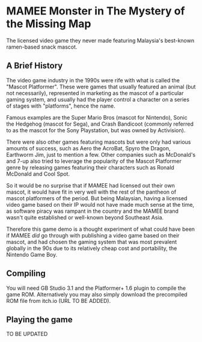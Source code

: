 # MAMEE Monster in The Mystery of the Missing Map
The licensed video game they never made featuring Malaysia's best-known ramen-based snack mascot.

## A Brief History
The video game industry in the 1990s were rife with what is called the "Mascot Platformer". These were games that usually featured an animal (but not necessarily), represented in marketing as the mascot of a particular gaming system, and usually had the player control a character on a series of stages with "platforms", hence the name.

Famous examples are the Super Mario Bros (mascot for Nintendo), Sonic the Hedgehog (mascot for Sega), and Crash Bandicoot (commonly referred to as the mascot for the Sony Playstation, but was owned by Activision).

There were also other games featuring mascots but were only had various amounts of success, such as Aero the AcroBat, Spyro the Dragon, Earthworm Jim, just to mention a few. Other companies such as McDonald's and 7-up also tried to leverage the popularity of the Mascot Platformer genre by releasing games featuring their characters such as Ronald McDonald and Cool Spot.

So it would be no surprise that if MAMEE had licensed out their own mascot, it would have fit in very well with the rest of the pantheon of mascot platformers of the period. But being Malaysian, having a licensed video game based on their IP would not have made much sense at the time, as software piracy was rampant in the country and the MAMEE brand wasn't quite established or well-known beyond Southeast Asia.

Therefore this game demo is a thought experiment of what could have been if MAMEE _did_ go through with publishing a video game based on their mascot, and had chosen the gaming system that was most prevalent globally in the 90s due to its relatively cheap cost and portability, the Nintendo Game Boy.

## Compiling

You will need GB Studio 3.1 and the Platformer+ 1.6 plugin to compile the game ROM.
Alternatively you may also simply download the precompiled ROM file from itch.io (URL TO BE ADDED).

## Playing the game
TO BE UPDATED
